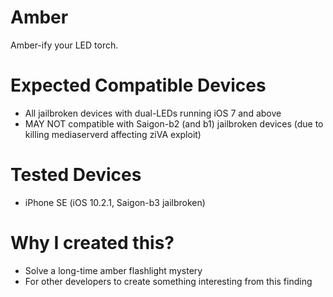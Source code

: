 Amber
=========

Amber-ify your LED torch.

Expected Compatible Devices
=========

- All jailbroken devices with dual-LEDs running iOS 7 and above
- MAY NOT compatible with Saigon-b2 (and b1) jailbroken devices (due to killing mediaserverd affecting ziVA exploit)

Tested Devices
=========

- iPhone SE (iOS 10.2.1, Saigon-b3 jailbroken)

Why I created this?
=========

- Solve a long-time amber flashlight mystery
- For other developers to create something interesting from this finding
